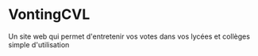 # VontingCVL
Un site web qui permet d'entretenir vos votes dans vos lycées et collèges simple d'utilisation
